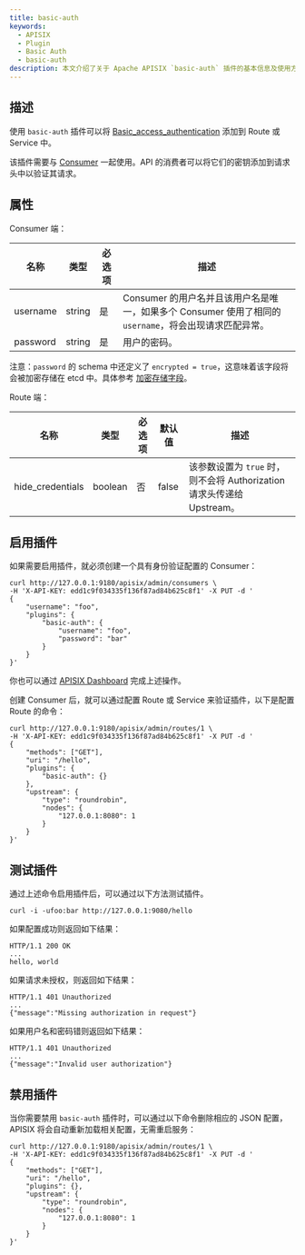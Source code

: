 ```yaml
---
title: basic-auth
keywords:
  - APISIX
  - Plugin
  - Basic Auth
  - basic-auth
description: 本文介绍了关于 Apache APISIX `basic-auth` 插件的基本信息及使用方法。
---
```


<!--
#
# Licensed to the Apache Software Foundation (ASF) under one or more
# contributor license agreements.  See the NOTICE file distributed with
# this work for additional information regarding copyright ownership.
# The ASF licenses this file to You under the Apache License, Version 2.0
# (the "License"); you may not use this file except in compliance with
# the License.  You may obtain a copy of the License at
#
#     http://www.apache.org/licenses/LICENSE-2.0
#
# Unless required by applicable law or agreed to in writing, software
# distributed under the License is distributed on an "AS IS" BASIS,
# WITHOUT WARRANTIES OR CONDITIONS OF ANY KIND, either express or implied.
# See the License for the specific language governing permissions and
# limitations under the License.
#
-->

## 描述

使用 `basic-auth` 插件可以将 [Basic_access_authentication](https://en.wikipedia.org/wiki/Basic_access_authentication) 添加到 Route 或 Service 中。

该插件需要与 [Consumer](../terminology/consumer.md) 一起使用。API 的消费者可以将它们的密钥添加到请求头中以验证其请求。

## 属性

Consumer 端：

| 名称     | 类型   | 必选项 | 描述                                                                                           |
| -------- | ------ | -----| ----------------------------------------------------------------------------------------------- |
| username | string | 是   | Consumer 的用户名并且该用户名是唯一，如果多个 Consumer 使用了相同的 `username`，将会出现请求匹配异常。|
| password | string | 是   | 用户的密码。                                                                                      |

注意：`password` 的 schema 中还定义了 `encrypted = true`，这意味着该字段将会被加密存储在 etcd 中。具体参考 [加密存储字段](../plugin-develop.md#加密存储字段)。

Route 端：

| 名称             | 类型     | 必选项 | 默认值  | 描述                                                            |
| ---------------- | ------- | ------ | ------ | --------------------------------------------------------------- |
| hide_credentials | boolean | 否     | false  | 该参数设置为 `true` 时，则不会将 Authorization 请求头传递给 Upstream。|

## 启用插件

如果需要启用插件，就必须创建一个具有身份验证配置的 Consumer：

```shell
curl http://127.0.0.1:9180/apisix/admin/consumers \
-H 'X-API-KEY: edd1c9f034335f136f87ad84b625c8f1' -X PUT -d '
{
    "username": "foo",
    "plugins": {
        "basic-auth": {
            "username": "foo",
            "password": "bar"
        }
    }
}'
```

你也可以通过 [APISIX Dashboard](/docs/dashboard/USER_GUIDE) 完成上述操作。

<!--
![auth-1](https://raw.githubusercontent.com/apache/apisix/master/docs/assets/images/plugin/basic-auth-1.png)

![auth-2](https://raw.githubusercontent.com/apache/apisix/master/docs/assets/images/plugin/basic-auth-2.png)
-->

创建 Consumer 后，就可以通过配置 Route 或 Service 来验证插件，以下是配置 Route 的命令：

```shell
curl http://127.0.0.1:9180/apisix/admin/routes/1 \
-H 'X-API-KEY: edd1c9f034335f136f87ad84b625c8f1' -X PUT -d '
{
    "methods": ["GET"],
    "uri": "/hello",
    "plugins": {
        "basic-auth": {}
    },
    "upstream": {
        "type": "roundrobin",
        "nodes": {
            "127.0.0.1:8080": 1
        }
    }
}'
```

## 测试插件

通过上述命令启用插件后，可以通过以下方法测试插件。

```shell
curl -i -ufoo:bar http://127.0.0.1:9080/hello
```

如果配置成功则返回如下结果：

```shell
HTTP/1.1 200 OK
...
hello, world
```

如果请求未授权，则返回如下结果：

```shell
HTTP/1.1 401 Unauthorized
...
{"message":"Missing authorization in request"}
```

如果用户名和密码错则返回如下结果：

```shell
HTTP/1.1 401 Unauthorized
...
{"message":"Invalid user authorization"}
```

## 禁用插件

当你需要禁用 `basic-auth` 插件时，可以通过以下命令删除相应的 JSON 配置，APISIX 将会自动重新加载相关配置，无需重启服务：

```shell
curl http://127.0.0.1:9180/apisix/admin/routes/1 \
-H 'X-API-KEY: edd1c9f034335f136f87ad84b625c8f1' -X PUT -d '
{
    "methods": ["GET"],
    "uri": "/hello",
    "plugins": {},
    "upstream": {
        "type": "roundrobin",
        "nodes": {
            "127.0.0.1:8080": 1
        }
    }
}'
```
